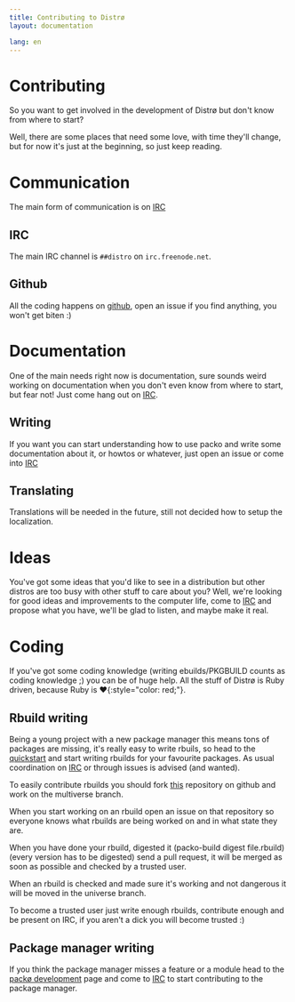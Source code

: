 ```yaml
---
title: Contributing to Distrø
layout: documentation

lang: en
---
```


Contributing
============
So you want to get involved in the development of Distrø but don't know from where to start?

Well, there are some places that need some love, with time they'll change, but for now it's just
at the beginning, so just keep reading.

Communication
=============
The main form of communication is on [IRC](#irc)

IRC
---
The main IRC channel is `##distro` on `irc.freenode.net`.

Github
------
All the coding happens on [github](http://github.com/distro), open an issue if you find anything,
you won't get biten :)

Documentation
=============
One of the main needs right now is documentation, sure sounds weird working on documentation
when you don't even know from where to start, but fear not! Just come hang out on [IRC](#irc).

Writing
-------
If you want you can start understanding how to use packo and write some documentation about it,
or howtos or whatever, just open an issue or come into [IRC](#irc)

Translating
-----------
Translations will be needed in the future, still not decided how to setup the localization.

Ideas
=====
You've got some ideas that you'd like to see in a distribution but other distros are too busy
with other stuff to care about you? Well, we're looking for good ideas and improvements to the
computer life, come to [IRC](#irc) and propose what you have, we'll be glad to listen, and maybe
make it real.

Coding
======
If you've got some coding knowledge (writing ebuilds/PKGBUILD counts as coding knowledge ;) you
can be of huge help. All the stuff of Distrø is Ruby driven, because Ruby is
**♥**{:style="color: red;"}.

Rbuild writing
--------------
Being a young project with a new package manager this means tons of packages are missing,
it's really easy to write rbuils, so head to the [quickstart](/docs/packo/quickstart.html) and
start writing rbuilds for your favourite packages. As usual coordination on [IRC](#irc) or through
issues is advised (and wanted).

To easily contribute rbuilds you should fork [this](https://github.com/distro/source) repository
on github and work on the multiverse branch.

When you start working on an rbuild open an issue on that repository so everyone knows what rbuilds
are being worked on and in what state they are.

When you have done your rbuild, digested it (packo-build digest file.rbuild) (every version has to be
digested) send a pull request, it will be merged as soon as possible and checked by a trusted user.

When an rbuild is checked and made sure it's working and not dangerous it will be moved in the universe
branch.

To become a trusted user just write enough rbuilds, contribute enough and be present on IRC, if you
aren't a dick you will become trusted :)

Package manager writing
-----------------------
If you think the package manager misses a feature or a module head to the
[packø development](/docs/packo/development/index.html) page and come to [IRC](#irc) to start
contributing to the package manager.
